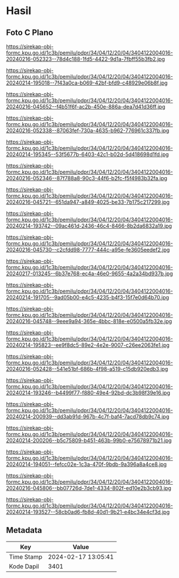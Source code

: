 # Hasil

## Foto C Plano

https://sirekap-obj-formc.kpu.go.id/1c3b/pemilu/pdpr/34/04/12/20/04/3404122004016-20240216-052323--78d4c188-1fd5-4422-9d1a-7fbff55b3fb2.jpg

https://sirekap-obj-formc.kpu.go.id/1c3b/pemilu/pdpr/34/04/12/20/04/3404122004016-20240214-195018--7f43a0ca-b069-42bf-bfd9-c48929e06b8f.jpg

https://sirekap-obj-formc.kpu.go.id/1c3b/pemilu/pdpr/34/04/12/20/04/3404122004016-20240216-045652--f4b51f6f-ac2b-450e-886a-dea7d41d36ff.jpg

https://sirekap-obj-formc.kpu.go.id/1c3b/pemilu/pdpr/34/04/12/20/04/3404122004016-20240216-052338--87063fef-730a-4635-b962-776961c337fb.jpg

https://sirekap-obj-formc.kpu.go.id/1c3b/pemilu/pdpr/34/04/12/20/04/3404122004016-20240214-195345--53f5677b-6403-42c1-b02d-5d418698d1fd.jpg

https://sirekap-obj-formc.kpu.go.id/1c3b/pemilu/pdpr/34/04/12/20/04/3404122004016-20240216-052346--87f788a8-90c3-44f6-b2fc-f5f4983b32fa.jpg

https://sirekap-obj-formc.kpu.go.id/1c3b/pemilu/pdpr/34/04/12/20/04/3404122004016-20240216-045721--651da947-a849-4025-be33-7b175c217299.jpg

https://sirekap-obj-formc.kpu.go.id/1c3b/pemilu/pdpr/34/04/12/20/04/3404122004016-20240214-193742--09ac461d-2436-46c4-8466-8b2da6832a19.jpg

https://sirekap-obj-formc.kpu.go.id/1c3b/pemilu/pdpr/34/04/12/20/04/3404122004016-20240216-045730--c2cfdd98-7777-444c-a95e-fe3605eedef2.jpg

https://sirekap-obj-formc.kpu.go.id/1c3b/pemilu/pdpr/34/04/12/20/04/3404122004016-20240217-013245--6b37e768-ec4a-46e0-9655-4a2a34bd937b.jpg

https://sirekap-obj-formc.kpu.go.id/1c3b/pemilu/pdpr/34/04/12/20/04/3404122004016-20240214-191705--9ad05b00-e4c5-4235-b4f3-15f7e0d64b70.jpg

https://sirekap-obj-formc.kpu.go.id/1c3b/pemilu/pdpr/34/04/12/20/04/3404122004016-20240216-045748--9eee9a94-365e-4bbc-818e-e0500a5fb32e.jpg

https://sirekap-obj-formc.kpu.go.id/1c3b/pemilu/pdpr/34/04/12/20/04/3404122004016-20240214-195823--ee9f8dc5-89e2-4e2e-9007-c26ee2063fe1.jpg

https://sirekap-obj-formc.kpu.go.id/1c3b/pemilu/pdpr/34/04/12/20/04/3404122004016-20240216-052428--541e51bf-686b-4f98-a519-c15db920edb3.jpg

https://sirekap-obj-formc.kpu.go.id/1c3b/pemilu/pdpr/34/04/12/20/04/3404122004016-20240214-193246--b4499f77-f880-49e4-92bd-dc3b98f39e16.jpg

https://sirekap-obj-formc.kpu.go.id/1c3b/pemilu/pdpr/34/04/12/20/04/3404122004016-20240214-200939--dd3ab91d-967b-4c7f-baf4-7acd78db9c74.jpg

https://sirekap-obj-formc.kpu.go.id/1c3b/pemilu/pdpr/34/04/12/20/04/3404122004016-20240214-200206--b5c75809-b451-463b-99b0-e75678971b21.jpg

https://sirekap-obj-formc.kpu.go.id/1c3b/pemilu/pdpr/34/04/12/20/04/3404122004016-20240214-194051--fefcc02e-1c3a-470f-9bdb-9a396a8a4ce8.jpg

https://sirekap-obj-formc.kpu.go.id/1c3b/pemilu/pdpr/34/04/12/20/04/3404122004016-20240216-045806--bb07726d-7de1-4334-802f-ed10e2b3cb93.jpg

https://sirekap-obj-formc.kpu.go.id/1c3b/pemilu/pdpr/34/04/12/20/04/3404122004016-20240214-193527--58cb0ad6-fb8d-40d1-9b21-e4bc34e4cf3d.jpg


## Metadata

| Key        | Value               |
| ---------- | ------------------- |
| Time Stamp | 2024-02-17 13:05:41 |
| Kode Dapil | 3401                |



